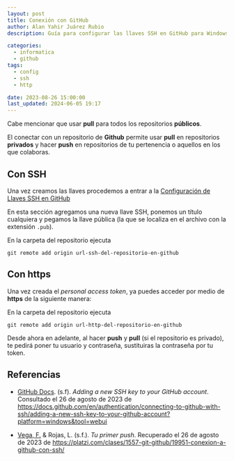 ```yaml
---
layout: post
title: Conexión con GitHub
author: Alan Yahir Juárez Rubio
description: Guía para configurar las llaves SSH en GitHub para Windows, Linux y Mac

categories:
  - informatica
  - github
tags:
  - config
  - ssh
  - http

date: 2023-08-26 15:00:00
last_updated: 2024-06-05 19:17
---
```


Cabe mencionar que usar **pull** para todos los repositorios **públicos**.

El conectar con un repositorio de **Github** permite usar **pull** en
repositorios **privados** y hacer **push** en repositorios de tu pertenencia o
aquellos en los que colaboras.

## Con SSH

Una vez creamos las llaves procedemos a entrar a la
[Configuración de Llaves SSH en GitHub](https://github.com/settings/keys)

En esta sección agregamos una nueva llave SSH, ponemos un título cualquiera y
pegamos la llave pública (la que se localiza en el archivo con la extensión `.pub`).

En la carpeta del repositorio ejecuta

```shell
git remote add origin url-ssh-del-repositorio-en-github
```

## Con https

Una vez creada el _personal access token_, ya puedes acceder por medio de
**https** de la siguiente manera:

En la carpeta del repositorio ejecuta

```shell
git remote add origin url-http-del-repositorio-en-github
```

Desde ahora en adelante, al hacer **push** y **pull** (si el repositorio es
privado), te pedirá poner tu usuario y contraseña, sustituiras la contraseña
por tu token.

## Referencias

- [GitHub Docs](https://docs.github.com/en).
  (s.f).
  _Adding a new SSH key to your GitHub account_.
  Consultado el 26 de agosto de 2023 de
  <https://docs.github.com/en/authentication/connecting-to-github-with-ssh/adding-a-new-ssh-key-to-your-github-account?platform=windows&tool=webui>

- [Vega, F.](https://platzi.com/profes/freddier/) & Rojas, L.
  (s.f.).
  _Tu primer push_. Recuperado el 26 de agosto de 2023 de
  <https://platzi.com/clases/1557-git-github/19951-conexion-a-github-con-ssh/>
